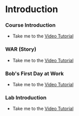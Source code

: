 # Introduction

### Course Introduction

  - Take me to the [Video Tutorial](https://kodekloud.com/topic/course-introduction-3/)
  
### WAR (Story)

  - Take me to the [Video Tutorial](https://kodekloud.com/topic/war-story/)

### Bob's First Day at Work

  - Take me to the [Video Tutorial](https://kodekloud.com/topic/bobs-first-day-at-work/)

### Lab Introduction

- Take me to the [Video Tutorial](https://kodekloud.com/topic/lab-introduction-2/)
